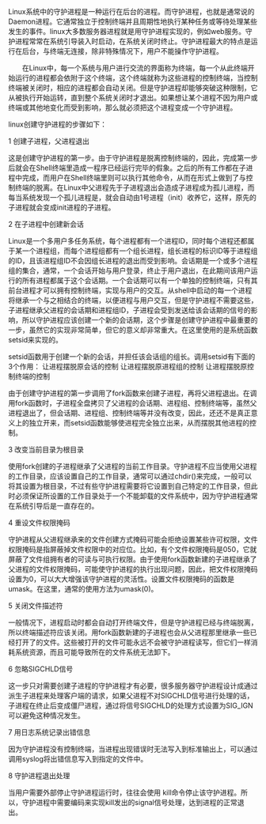 Linux系统中的守护进程是一种运行在后台的进程。而守护进程，也就是通常说的Daemon进程。它通常独立于控制终端并且周期性地执行某种任务或等待处理某些发生的事件。linux大多数服务器进程就是用守护进程实现的，例如web服务。守护进程常常在系统引导装入时启动，在系统关闭时终止。守护进程最大的特点是运行在后台，与终端无连接，除非特殊情况下，用户不能操作守护进程。

　　在Linux中，每一个系统与用户进行交流的界面称为终端，每一个从此终端开始运行的进程都会依附于这个终端，这个终端就称为这些进程的控制终端，当控制终端被关闭时，相应的进程都会自动关闭。但是守护进程却能够突破这种限制，它从被执行开始运转，直到整个系统关闭时才退出。如果想让某个进程不因为用户或终端或其他地变化而受到影响，那么就必须把这个进程变成一个守护进程。

linux创建守护进程的步骤如下：

1  创建子进程，父进程退出

   这是创建守护进程的第一步。由于守护进程是脱离控制终端的，因此，完成第一步后就会在Shell终端里造成一程序已经运行完毕的假象。之后的所有工作都在子进程中完成，而用户在Shell终端里则可以执行其他命令，从而在形式上做到了与控制终端的脱离。在Linux中父进程先于子进程退出会造成子进程成为孤儿进程，而每当系统发现一个孤儿进程是，就会自动由1号进程（init）收养它，这样，原先的子进程就会变成init进程的子进程。

2  在子进程中创建新会话

   Linux是一个多用户多任务系统，每个进程都有一个进程ID，同时每个进程还都属于某一个进程组，而每个进程组都有一个组长进程，组长进程的标识ID等于进程组的ID，且该进程组ID不会因组长进程的退出而受到影响。会话期是一个或多个进程组的集合，通常，一个会话开始与用户登录，终止于用户退出，在此期间该用户运行的所有进程都属于这个会话期。一个会话期可以有一个单独的控制终端，只有其前台进程才可以拥有控制终端，实现与用户的交互。从shell中启动的每一个进程将继承一个与之相结合的终端，以便进程与用户交互，但是守护进程不需要这些，子进程继承父进程的会话期和进程组ID，子进程会受到发送给该会话期的信号的影响，所以守护进程应该创建一个新的会话期，这个步骤是创建守护进程中最重要的一步，虽然它的实现非常简单，但它的意义却非常重大。在这里使用的是系统函数setsid来实现的。 

   setsid函数用于创建一个新的会话，并担任该会话组的组长。调用setsid有下面的3个作用：
     让进程摆脱原会话的控制
     让进程摆脱原进程组的控制
     让进程摆脱原控制终端的控制

   由于创建守护进程的第一步调用了fork函数来创建子进程，再将父进程退出。在调用fork函数时，子进程全盘拷贝了父进程的会话期、进程组、控制终端等，虽然父进程退出了，但会话期、进程组、控制终端等并没有改变，因此，还还不是真正意义上的独立开来，而setsid函数能够使进程完全独立出来，从而摆脱其他进程的控制。

3  改变当前目录为根目录

   使用fork创建的子进程继承了父进程的当前工作目录。守护进程不应当使用父进程的工作目录，应该设置自己的工作目录，通常可以通过chdir()来完成，一般可以将其设置为根目录，不过有些守护进程需要将它设置到自己特定的工作目录，但此时必须保证所设置的工作目录处于一个不能卸载的文件系统中，因为守护进程通常在系统引导后是一直存在的。

4  重设文件权限掩码

   守护进程从父进程继承来的文件创建方式掩码可能会拒绝设置某些许可权限，文件权限掩码是指屏蔽掉文件权限中的对应位。比如，有个文件权限掩码是050，它就屏蔽了文件组拥有者的可读与可执行权限。由于使用fork函数新建的子进程继承了父进程的文件权限掩码，可能使守护进程的执行出现问题，因此，把文件权限掩码设置为0，可以大大增强该守护进程的灵活性。设置文件权限掩码的函数是umask。在这里，通常的使用方法为umask(0)。

5  关闭文件描述符

  一般情况下，进程启动时都会自动打开终端文件，但是守护进程已经与终端脱离，所以终端描述符应该关闭。用fork函数新建的子进程也会从父进程那里继承一些已经打开了的文件。这些被打开的文件可能永远不会被守护进程读写，但它们一样消耗系统资源，而且可能导致所在的文件系统无法卸下。

6  忽略SIGCHLD信号

   这一步只对需要创建子进程的守护进程才有必要，很多服务器守护进程设计成通过派生子进程来处理客户端的请求，如果父进程不对SIGCHLD信号进行处理的话，子进程在终止后变成僵尸进程，通过将信号SIGCHLD的处理方式设置为SIG_IGN可以避免这种情况发生。

7  用日志系统记录出错信息

   因为守护进程没有控制终端，当进程出现错误时无法写入到标准输出上，可以通过调用syslog将出错信息写入到指定的文件中。

8  守护进程退出处理

   当用户需要外部停止守护进程运行时，往往会使用 kill命令停止该守护进程。所以，守护进程中需要编码来实现kill发出的signal信号处理，达到进程的正常退出。